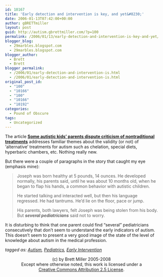 ```yaml
---
id: 10167
title: 'Early detection and intervention is key, and yet&#8230;'
date: 2006-01-13T07:42:00+00:00
author: gBRETTmiller
layout: post
guid: http://autism.gbrettmiller.com/?p=100
permalink: /2006/01/13/early-detection-and-intervention-is-key-and-yet/
blogger_blog:
  - 29marbles.blogspot.com
  - 29marbles.blogspot.com
blogger_author:
  - Brett
  - Brett
blogger_permalink:
  - /2006/01/early-detection-and-intervention-is.html
  - /2006/01/early-detection-and-intervention-is.html
original_post_id:
  - "100"
  - "10166"
  - "100"
  - "10166"
  - "10192"
categories:
  - Pound of Obscure
tags:
  - Uncategorized
---
```

The article **[Some autistic kids&#8217; parents dispute criticism of nontraditional treatments](http://www.tmcnet.com/usubmit/2006/jan/1283638.htm)** addresses familiar themes about the validity (or not) of &#8216;alternative&#8217; treatments for autism such as chelation, special diets, hyperbaric chambers, etc. Nothing really new.

But there were a couple of paragraphs in the story that caught my eye (emphasis mine): 

> Joseph was born healthy at 5 pounds, 14 ounces. He developed normally, his parents said, until he was about 10 months old, when he began to flap his hands, a common behavior with autistic children.
> 
> He started talking and interacted well, but then his language regressed. He had tantrums. He&#8217;d lie on the floor, pace or jump.
> 
> His parents, both lawyers, felt Joseph was being stolen from his body. But <span style="font-weight:bold;"><span style="font-style:italic;">several pediatricians</span></span> said not to worry.

It is disturbing to think that one parent could find &#8220;several&#8221; pediatricians consecutively that don&#8217;t seem to understand the early indicators of autism. This doesn&#8217;t seem to present a very good image of the state of the level of knowledge about autism in the medical profession.

_tagged as: <a href="http://technorati.com/tag/autism" rel="tag">Autism</a>, <a href="http://technorati.com/tag/pediatrics" rel="tag">Pediatrics</a>, <a href="http://technorati.com/tag/early+intervention" rel="tag">Early Intervention</a>_

<div class="blogger-post-footer">
  <p align="center">
    (c) by Brett Miller 2005-2008<br /> Except where otherwise noted, this work is licensed under a<br /> <a href="http://creativecommons.org/licenses/by/2.5/" rel="license">Creative Commons Attribution 2.5 License</a>.
  </p>
</div>